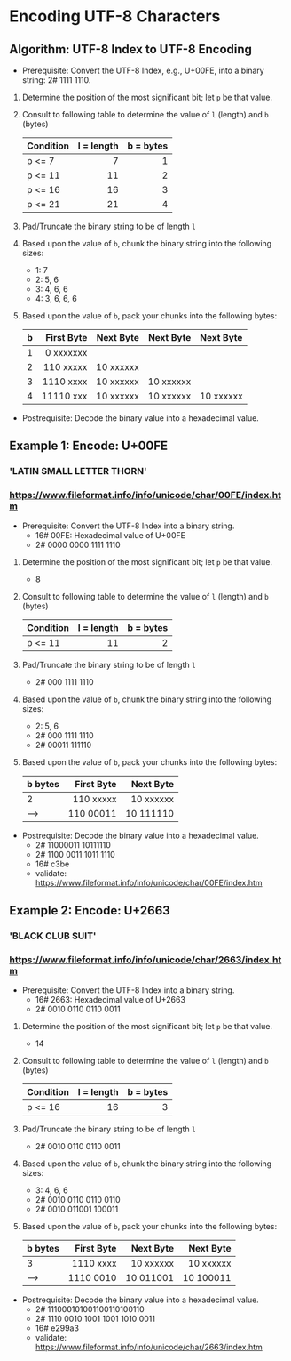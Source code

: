 # Encoding UTF-8 Characters

## Algorithm: UTF-8 Index to UTF-8 Encoding

*  Prerequisite: Convert the UTF-8 Index, e.g., U+00FE, into a binary string: 2# 1111 1110.
1. Determine the position of the most significant bit; let `p` be that value.
2. Consult to following table to determine the value of `l` (length) and `b` (bytes)

   | Condition | l = length | b = bytes |
   |-----------|-----------:|----------:|
   | p <= 7    |        7   |      1    |
   | p <= 11   |       11   |      2    |
   | p <= 16   |       16   |      3    |
   | p <= 21   |       21   |      4    |
   

3. Pad/Truncate the binary string to be of length `l`
4. Based upon the value of `b`, chunk the binary string into the following sizes:
   - 1: 7
   - 2: 5, 6
   - 3: 4, 6, 6
   - 4: 3, 6, 6, 6

5. Based upon the value of `b`, pack your chunks into the following bytes:

   | b          | First Byte  | Next Byte | Next Byte | Next Byte |
   |------------|------------:|----------:|----------:|-----------|
   | 1          | 0 xxxxxxx   |           |           |           |
   | 2          | 110 xxxxx   | 10 xxxxxx |           |           |
   | 3          | 1110 xxxx   | 10 xxxxxx | 10 xxxxxx |           |
   | 4          | 11110 xxx   | 10 xxxxxx | 10 xxxxxx | 10 xxxxxx |


* Postrequisite: Decode the binary value into a hexadecimal value.


## Example 1: Encode: U+00FE
### 'LATIN SMALL LETTER THORN'
### https://www.fileformat.info/info/unicode/char/00FE/index.htm

* Prerequisite: Convert the UTF-8 Index into a binary string.
  - 16# 00FE:  Hexadecimal value of U+00FE
  - 2#  0000 0000 1111 1110  

1. Determine the position of the most significant bit; let `p` be that value.
   - 8

2. Consult to following table to determine the value of `l` (length) and `b` (bytes)

   | Condition | l = length | b = bytes |
   |-----------|-----------:|----------:|
   | p <= 11   |       11   |      2    |

3. Pad/Truncate the binary string to be of length `l`
   - 2# 000 1111 1110 

4. Based upon the value of `b`, chunk the binary string into the following sizes:
   - 2: 5, 6
   - 2# 000 1111 1110 
   - 2# 00011 111110

5. Based upon the value of `b`, pack your chunks into the following bytes:

   |  b bytes   | First Byte  | Next Byte |
   |------------|------------:|----------:|
   | 2          | 110 xxxxx   | 10 xxxxxx |
   | -->        | 110 00011   | 10 111110 |


* Postrequisite: Decode the binary value into a hexadecimal value.
  - 2# 11000011 10111110
  - 2# 1100 0011 1011 1110
  - 16# c3be
  - validate: https://www.fileformat.info/info/unicode/char/00FE/index.htm


## Example 2: Encode: U+2663
### 'BLACK CLUB SUIT'
### https://www.fileformat.info/info/unicode/char/2663/index.htm

* Prerequisite: Convert the UTF-8 Index into a binary string.
  - 16# 2663:  Hexadecimal value of U+2663
  - 2#  0010 0110 0110 0011

1. Determine the position of the most significant bit; let `p` be that value.
   - 14

2. Consult to following table to determine the value of `l` (length) and `b` (bytes)

   | Condition | l = length | b = bytes |
   |-----------|-----------:|----------:|
   | p <= 16   |       16   |      3    |


3. Pad/Truncate the binary string to be of length `l`
   - 2# 0010 0110 0110 0011

4. Based upon the value of `b`, chunk the binary string into the following sizes:
   - 3: 4, 6, 6
   - 2# 0010 0110 0110 0110
   - 2# 0010 011001 100011


5. Based upon the value of `b`, pack your chunks into the following bytes:

   |  b bytes   | First Byte  | Next Byte | Next Byte |
   |------------|------------:|----------:|----------:|
   | 3          | 1110 xxxx   | 10 xxxxxx | 10 xxxxxx |
   | -->        | 1110 0010   | 10 011001 | 10 100011 |


* Postrequisite: Decode the binary value into a hexadecimal value.
  - 2# 111000101001100110100110
  - 2# 1110 0010 1001 1001 1010 0011
  - 16# e299a3
  - validate: https://www.fileformat.info/info/unicode/char/2663/index.htm







